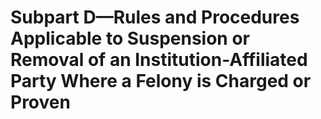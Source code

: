 # Subpart D—Rules and Procedures Applicable to Suspension or Removal of an Institution-Affiliated Party Where a Felony is Charged or Proven

